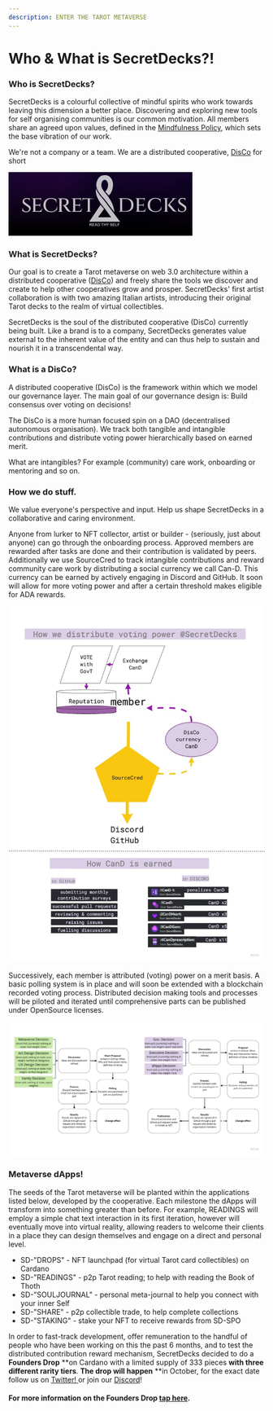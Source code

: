 ```yaml
---
description: ENTER THE TAROT METAVERSE
---
```


# Who & What is SecretDecks?!

### Who is SecretDecks?

SecretDecks is a colourful collective of mindful spirits who work towards leaving this dimension a better place. Discovering and exploring new tools for self organising communities is our common motivation. All members share an agreed upon values, defined in the [Mindfulness Policy](https://github.com/SecretDecks/Documentation/blob/main/Mindfulness-Policy.md), which sets the base vibration of our work.&#x20;

We're not a company or a team. We are a distributed cooperative, [DisCo](https://disco.coop/manifesto/) for short

![](<../.gitbook/assets/image (1).png>)

### What is SecretDecks?

Our goal is to create a Tarot metaverse on web 3.0 architecture within a distributed cooperative ([DisCo](https://disco.coop/manifesto/)) and freely share the tools we discover and create to help other cooperatives grow and prosper. SecretDecks' first artist collaboration is with two amazing Italian artists, introducing their original Tarot decks to the realm of virtual collectibles.&#x20;

SecretDecks is the soul of the distributed cooperative (DisCo) currently being built. Like a brand is to a company, SecretDecks generates value external to the inherent value of the entity and can thus help to sustain and nourish it in a transcendental way.

### What is a DisCo?

A distributed cooperative (DisCo) is the framework within which we model our governance layer. The main goal of our governance design is: Build consensus over voting on decisions!&#x20;

The DisCo is a more human focused spin on a DAO (decentralised autonomous organisation). We track both tangible and intangible contributions and distribute voting power hierarchically based on earned merit.&#x20;

What are intangibles? For example (community) care work, onboarding or mentoring and so on.&#x20;

### How we do stuff.

We value everyone's perspective and input. Help us shape SecretDecks in a collaborative and caring environment.

Anyone from lurker to NFT collector, artist or builder - (seriously, just about anyone) can go through the onboarding process. Approved members are rewarded after tasks are done and their contribution is validated by peers. Additionally we use SourceCred to track intangible contributions and reward community care work by distributing a social currency we call Can-D. This currency can be earned by actively engaging in Discord and GitHub. It soon will allow for more voting power and after a certain threshold makes eligible for ADA rewards.

![](<../.gitbook/assets/Contributions flow.jpg>)

Successively, each member is attributed (voting) power on a merit basis. A basic polling system is in place and will soon be extended with a blockchain recorded voting process. Distributed decision making tools and processes will be piloted and iterated until comprehensive parts can be published under OpenSource licenses.

![How decisions flow](<../.gitbook/assets/Voting Flow.jpg>)

### Metaverse dApps!

The seeds of the Tarot metaverse will be planted within the applications listed below, developed by the cooperative. Each milestone the dApps will transform into something greater than before. For example, READINGS will employ a simple chat text interaction in its first iteration, however will eventually move into virtual reality, allowing readers to welcome their clients in a place they can design themselves and engage on a direct and personal level.&#x20;

* SD-"DROPS" - NFT launchpad (for virtual Tarot card collectibles) on Cardano
* SD-"READINGS" - p2p Tarot reading; to help with reading the Book of Thoth &#x20;
* SD-"SOULJOURNAL" - personal meta-journal to help you connect with your inner Self
* SD-"SHARE" - p2p collectible trade, to help complete collections
* SD-"STAKING" - stake your NFT to receive rewards from SD-SPO

In order to fast-track development, offer remuneration to the handful of people who have been working on this the past 6 months, and to test the distributed contribution reward mechanism, SecretDecks decided to do a **Founders Drop** **on Cardano with a limited supply of 333 pieces **with three different rarity tiers**. **The drop will happen** **in October, for the exact date follow us on [Twitter! ](https://twitter.com/SecretDecks)or join our [Discord](https://discord.gg/V4UXUuXNYW)!

#### For more information on the Founders Drop [tap here](the-founders-drop.md).
